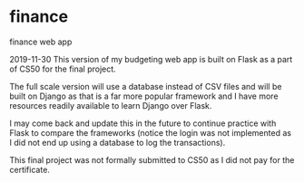 # finance
finance web app

2019-11-30
This version of my budgeting web app is built on Flask as a part of CS50 for the final project.

The full scale version will use a database instead of CSV files and will be built on Django as that is a far more popular framework and I have more resources readily available to learn Django over Flask.

I may come back and update this in the future to continue practice with Flask to compare the frameworks (notice the login was not implemented as I did not end up using a database to log the transactions).

This final project was not formally submitted to CS50 as I did not pay for the certificate. 
